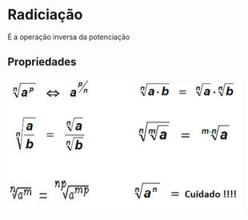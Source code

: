 # Radiciação

É a operação inversa da potenciação

## Propriedades

![Propriedades](2-radiciacao__radiciacao_01.png)

